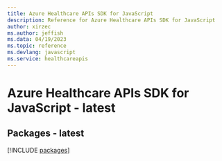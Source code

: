 ```yaml
---
title: Azure Healthcare APIs SDK for JavaScript
description: Reference for Azure Healthcare APIs SDK for JavaScript
author: xirzec
ms.author: jeffish
ms.data: 04/19/2023
ms.topic: reference
ms.devlang: javascript
ms.service: healthcareapis
---
```

# Azure Healthcare APIs SDK for JavaScript - latest
## Packages - latest
[!INCLUDE [packages](healthcare-apis-index.md)]